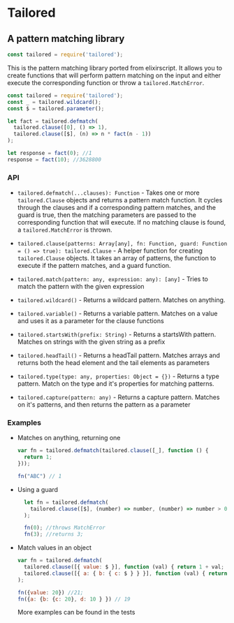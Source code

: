 # Tailored

## A pattern matching library

```js
const tailored = require('tailored');
```

This is the pattern matching library ported from elixirscript. It allows you to
create functions that will perform pattern matching on the input and either execute
the corresponding function or throw a `tailored.MatchError`.

```js
const tailored = require('tailored');
const _ = tailored.wildcard();
const $ = tailored.parameter();

let fact = tailored.defmatch(
  tailored.clause([0], () => 1),
  tailored.clause([$], (n) => n * fact(n - 1))
);

let response = fact(0); //1
response = fact(10); //3628800
```

### API

 * `tailored.defmatch(...clauses): Function` - Takes one or more `tailored.Clause` objects and returns
 a pattern match function. It cycles through the clauses and if a corresponding pattern matches, and the guard is true,
 then the matching parameters are passed to the corresponding function that will execute. If no matching clause is found, a `tailored.MatchError` is thrown.

* `tailored.clause(patterns: Array[any], fn: Function, guard: Function = () => true): tailored.Clause` - A helper function for creating `tailored.Clause` objects. It takes an array of patterns, the function to execute if the pattern matches, and a guard function.


* `tailored.match(pattern: any, expression: any): [any]` - Tries to match the pattern with the given expression


* `tailored.wildcard()` - Returns a wildcard pattern. Matches on anything.

* `tailored.variable()` - Returns a variable pattern. Matches on a value and uses it as a parameter for the clause functions

* `tailored.startsWith(prefix: String)` - Returns a startsWith pattern. Matches on strings with the given string as a prefix

* `tailored.headTail()` - Returns a headTail pattern. Matches arrays and returns both the head element and the tail elements as parameters

* `tailored.type(type: any, properties: Object = {})` - Returns a type pattern. Match on the type and it's properties for matching patterns.

* `tailored.capture(pattern: any)` - Returns a capture pattern. Matches on it's patterns, and then returns the pattern as a parameter


### Examples

* Matches on anything, returning one
  ```js
  var fn = tailored.defmatch(tailored.clause([_], function () {
    return 1;
  }));

  fn("ABC") // 1
  ```

* Using a guard
  ```js  
    let fn = tailored.defmatch(
      tailored.clause([$], (number) => number, (number) => number > 0)
    );

    fn(0); //throws MatchError
    fn(3); //returns 3;
    ```

* Match values in an object
  ```js
  var fn = tailored.defmatch(
    tailored.clause([{ value: $ }], function (val) { return 1 + val; }),
    tailored.clause([{ a: { b: { c: $ } } }], function (val) { return 1 - val; })
  );

  fn({value: 20}) //21;
  fn({a: {b: {c: 20}, d: 10 } }) // 19
  ```


  More examples can be found in the tests
